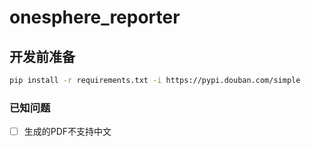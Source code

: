 # onesphere_reporter


## 开发前准备
```bash
pip install -r requirements.txt -i https://pypi.douban.com/simple

```

### 已知问题
- [ ] 生成的PDF不支持中文
